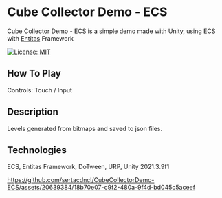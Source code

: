 # Cube Collector Demo - ECS
Cube Collector Demo - ECS is a simple demo made with Unity, using ECS with [Entitas](https://github.com/sschmid/Entitas) Framework

[![License: MIT](https://img.shields.io/badge/License-MIT-yellow.svg)](https://opensource.org/licenses/MIT)

## How To Play

Controls: Touch / Input

## Description

Levels generated from bitmaps and saved to json files.

## Technologies
ECS, Entitas Framework, DoTween, URP, Unity 2021.3.9f1



https://github.com/sertacdncl/CubeCollectorDemo-ECS/assets/20639384/18b70e07-c9f2-480a-9f4d-bd045c5aceef


